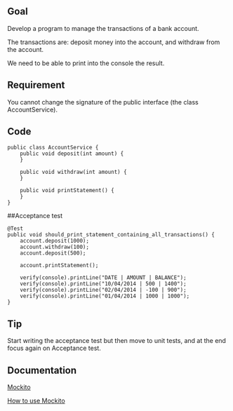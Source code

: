 ## Goal
Develop a program to manage the transactions of a bank account.

The transactions are: deposit money into the account, and withdraw from the account. 

We need to be able to print into the console the result.
## Requirement
You cannot change the signature of the public interface (the class AccountService).
## Code
	public class AccountService {
		public void deposit(int amount) {
		}

		public void withdraw(int amount) {
		}

		public void printStatement() {
		}
	}
##Acceptance test

	@Test
	public void should_print_statement_containing_all_transactions() {
		account.deposit(1000);
		account.withdraw(100);
		account.deposit(500);

		account.printStatement();

		verify(console).printLine("DATE | AMOUNT | BALANCE");
		verify(console).printLine("10/04/2014 | 500 | 1400");
		verify(console).printLine("02/04/2014 | -100 | 900");
		verify(console).printLine("01/04/2014 | 1000 | 1000");
	}
## Tip
Start writing the acceptance test but then move to unit tests, and at the end focus again on Acceptance test.
## Documentation
[Mockito](http://mockito.org)

[How to use Mockito](http://site.mockito.org/#now-you-can-verify-interactions)
